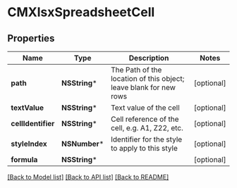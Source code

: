 # CMXlsxSpreadsheetCell

## Properties
Name | Type | Description | Notes
------------ | ------------- | ------------- | -------------
**path** | **NSString*** | The Path of the location of this object; leave blank for new rows | [optional] 
**textValue** | **NSString*** | Text value of the cell | [optional] 
**cellIdentifier** | **NSString*** | Cell reference of the cell, e.g. A1, Z22, etc. | [optional] 
**styleIndex** | **NSNumber*** | Identifier for the style to apply to this style | [optional] 
**formula** | **NSString*** |  | [optional] 

[[Back to Model list]](../README.md#documentation-for-models) [[Back to API list]](../README.md#documentation-for-api-endpoints) [[Back to README]](../README.md)


